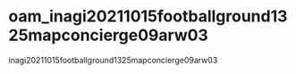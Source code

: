 # oam_inagi20211015footballground1325mapconcierge09arw03
inagi20211015footballground1325mapconcierge09arw03
